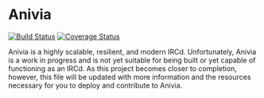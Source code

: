 Anivia
======

[![Build Status](https://travis-ci.org/akaritakai/Anivia.svg)](https://travis-ci.org/akaritakai/Anivia) [![Coverage Status](https://coveralls.io/repos/akaritakai/Anivia/badge.svg)](https://coveralls.io/r/akaritakai/Anivia)

Anivia is a highly scalable, resilient, and modern IRCd. Unfortunately, Anivia is a work in progress and is not yet suitable for being built or yet capable of functioning as an IRCd. As this project becomes closer to completion, however, this file will be updated with more information and the resources necessary for you to deploy and contribute to Anivia.